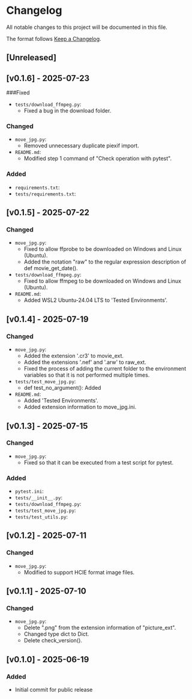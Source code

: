 # Changelog

All notable changes to this project will be documented in this file.

The format follows [Keep a Changelog](https://keepachangelog.com/en/1.0.0/).

## [Unreleased]

## [v0.1.6] - 2025-07-23
###Fixed
- `tests/download_ffmpeg.py`: 
  - Fixed a bug in the download folder.
### Changed
- `move_jpg.py`: 
  - Removed unnecessary duplicate piexif import.
- `README.md`: 
  - Modified step 1 command of "Check operation with pytest".
### Added
- `requirements.txt`: 
- `tests/requirements.txt`: 

## [v0.1.5] - 2025-07-22
### Changed
- `move_jpg.py`: 
  - Fixed to allow ffprobe to be downloaded on Windows and Linux (Ubuntu).
  - Added the notation "raw" to the regular expression description of def movie_get_date().
- `tests/download_ffmpeg.py`: 
  - Fixed to allow ffmpeg to be downloaded on Windows and Linux (Ubuntu).
- `README.md`: 
  - Added WSL2 Ubuntu-24.04 LTS to 'Tested Environments'.

## [v0.1.4] - 2025-07-19
### Changed
- `move_jpg.py`: 
  - Added the extension '.cr3' to movie_ext.
  - Added the extensions '.nef' and '.arw' to raw_ext.
  - Fixed the process of adding the current folder to the environment variables so that it is not performed multiple times.
- `tests/test_move_jpg.py`: 
  - def test_no_argument(): Added
- `README.md`: 
  - Added 'Tested Environments'.
  - Added extension information to move_jpg.ini.

## [v0.1.3] - 2025-07-15
### Changed
- `move_jpg.py`: 
  - Fixed so that it can be executed from a test script for pytest.
### Added
- `pytest.ini`: 
- `tests/__init__.py`: 
- `tests/download_ffmpeg.py`: 
- `tests/test_move_jpg.py`: 
- `tests/test_utils.py`: 

## [v0.1.2] - 2025-07-11
### Changed
- `move_jpg.py`: 
  - Modified to support HCIE format image files.

## [v0.1.1] - 2025-07-10
### Changed
- `move_jpg.py`: 
  - Delete ".png" from the extension information of "picture_ext".
  - Changed type dict to Dict.
  - Delete check_version().

## [v0.1.0] - 2025-06-19
### Added
- Initial commit for public release
